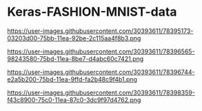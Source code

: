 # Keras-FASHION-MNIST-data
https://user-images.githubusercontent.com/30393611/78395173-03203d00-75bb-11ea-92be-2c115aa4f8b3.png



https://user-images.githubusercontent.com/30393611/78396565-98243580-75bd-11ea-8be7-d4abc60c7421.png



https://user-images.githubusercontent.com/30393611/78396744-e2a5b200-75bd-11ea-9ffd-fa2b48c9f4b1.png



https://user-images.githubusercontent.com/30393611/78398359-f43c8900-75c0-11ea-87c0-3dc9f97d4762.png
